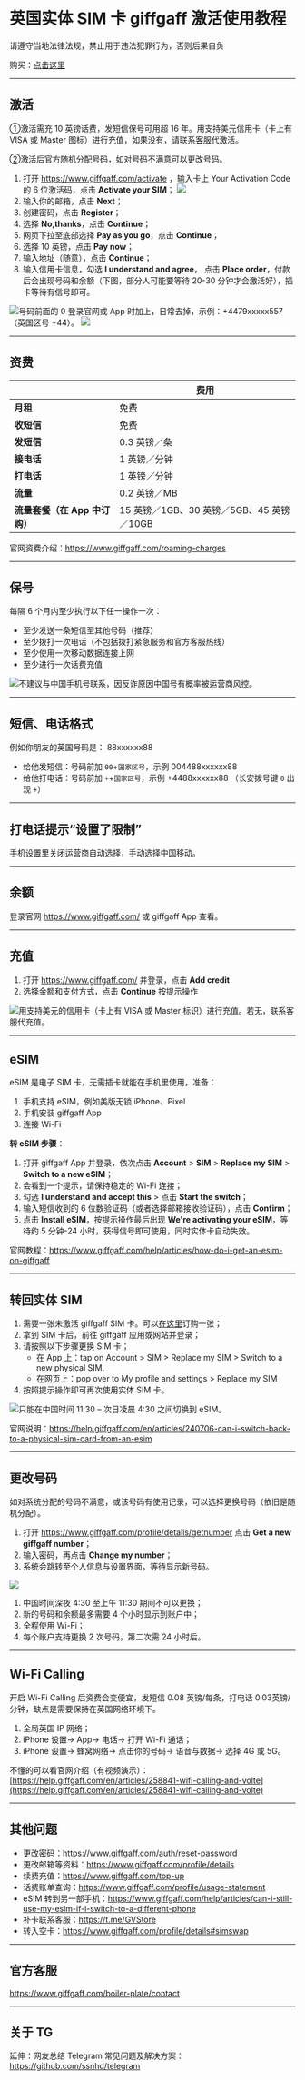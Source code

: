 # 英国实体 SIM 卡 giffgaff 激活使用教程

请遵守当地法律法规，禁止用于违法犯罪行为，否则后果自负

购买：[点击这里](https://t.me/GVStore)

---

## 激活

①激活需充 10 英镑话费，发短信保号可用超 16 年。用支持美元信用卡（卡上有 VISA 或 Master 图标）进行充值，如果没有，请联系[客服](https://t.me/GVStore)代激活。

②激活后官方随机分配号码，如对号码不满意可以[更改号码](https://github.com/ssnhd/giffgaff?tab=readme-ov-file#更改号码)。

1. 打开 <https://www.giffgaff.com/activate> ，输入卡上 Your Activation Code 的 6 位激活码，点击 **Activate your SIM**；
![](https://i.imgur.com/2MvepgL.jpg)
2. 输入你的邮箱，点击 **Next**；
3. 创建密码，点击 **Register**；
4. 选择 **No,thanks**，点击 **Continue**；
5. 网页下拉至底部选择 **Pay as you go**，点击 **Continue**；
6. 选择 10 英镑，点击 **Pay now**；
7. 输入地址（随意），点击 **Continue**；
8. 输入信用卡信息，勾选 **I understand and agree**， 点击 **Place order**，付款后会出现号码和余额（下图，部分人可能要等待 20-30 分钟才会激活好），插卡等待有信号即可。

![](https://img.shields.io/badge/%E6%B3%A8%E6%84%8F%E4%BA%8B%E9%A1%B9%20-%20?color=D0112B)号码前面的 0 登录官网或 App 时加上，日常去掉，示例：+4479xxxxx557（英国区号 +44）。
![](https://i.imgur.com/kxlZpJk.png)

---

## 资费

|  |  费用 |
|  ----  | ----  |
| **月租**  |  免费 |
|  **收短信**  | 免费 |
|  **发短信**       |   0.3 英镑／条 |
|  **接电话**       |   1 英镑／分钟 |
|  **打电话**       |   1 英镑／分钟 |
| **流量**    | 0.2 英镑／MB   |
|**流量套餐（在 App 中订购）** | 15 英镑／1GB、30 英镑／5GB、45 英镑／10GB  |

官网资费介绍：https://www.giffgaff.com/roaming-charges

---

## 保号

每隔 6 个月内至少执行以下任一操作一次：

- 至少发送一条短信至其他号码（推荐）
- 至少拨打一次电话（不包括拨打紧急服务和官方客服热线）
- 至少使用一次移动数据连接上网
- 至少进行一次话费充值

![](https://img.shields.io/badge/%E6%B3%A8%E6%84%8F%E4%BA%8B%E9%A1%B9%20-%20?color=D0112B)不建议与中国手机号联系，因反诈原因中国号有概率被运营商风控。

---

## 短信、电话格式

例如你朋友的英国号码是： 88xxxxxx88

- 给他发短信：号码前加 `00`+`国家区号`，示例 004488xxxxxx88
- 给他打电话：号码前加 `+`+`国家区号`，示例 +4488xxxxxx88 （长安拨号键 `0` 出现 `+`）

---

## 打电话提示“设置了限制”

手机设置里关闭运营商自动选择，手动选择中国移动。

---

## 余额

登录官网 https://www.giffgaff.com/ 或 giffgaff App 查看。

---

## 充值

1. 打开 <https://www.giffgaff.com/> 并登录，点击 **Add credit**
2. 选择金额和支付方式，点击 **Continue** 按提示操作

![](https://img.shields.io/badge/%E6%B3%A8%E6%84%8F%E4%BA%8B%E9%A1%B9%20-%20?color=D0112B)用支持美元的信用卡（卡上有 VISA 或 Master 标识）进行充值。若无，联系客服代充值。

---

## eSIM

eSIM 是电子 SIM 卡，无需插卡就能在手机里使用，准备：

1. 手机支持 eSIM，例如美版无锁 iPhone、Pixel
2. 手机安装 giffgaff App
3. 连接 Wi-Fi

**转 eSIM 步骤**：

1. 打开 giffgaff App 并登录，依次点击 **Account** > **SIM** > **Replace my SIM** > **Switch to a new eSIM**；
2. 会看到一个提示，请保持稳定的 Wi-Fi 连接；
3. 勾选 **I understand and accept this** > 点击 **Start the switch**；
4. 输入短信收到的 6 位数验证码（或者选择邮箱接收验证码），点击 **Confirm**；
5. 点击 **Install eSIM**，按提示操作最后出现 **We're activating your eSIM**，等待约 5 分钟-24 小时，获得信号即可使用，同时实体卡自动失效。

官网教程：<https://www.giffgaff.com/help/articles/how-do-i-get-an-esim-on-giffgaff>

---

## 转回实体 SIM

1. 需要一张未激活 giffgaff SIM 卡。可以[在这里](https://t.me/GVStore)订购一张；
2. 拿到 SIM 卡后，前往 giffgaff 应用或网站并登录；
3. 请按照以下步骤更换 SIM 卡；
    - 在 App 上：tap on Account > SIM > Replace my SIM > Switch to a new physical SIM. 
    - 在网页上：pop over to My profile and settings > Replace my SIM
4. 按照提示操作即可再次使用实体 SIM 卡。

![](https://img.shields.io/badge/%E6%B3%A8%E6%84%8F%E4%BA%8B%E9%A1%B9%20-%20?color=D0112B)只能在中国时间 11:30 – 次日凌晨 4:30 之间切换到 eSIM。

官网说明：<https://help.giffgaff.com/en/articles/240706-can-i-switch-back-to-a-physical-sim-card-from-an-esim>

---

## 更改号码

如对系统分配的号码不满意，或该号码有使用记录，可以选择更换号码（依旧是随机分配）。

1. 打开 <https://www.giffgaff.com/profile/details/getnumber> 点击 **Get a new giffgaff number**；
2. 输入密码，再点击 **Change my number**；
3. 系统会跳转至个人信息与设置界面，等待显示新号码。

![](https://img.shields.io/badge/%E6%B3%A8%E6%84%8F%E4%BA%8B%E9%A1%B9%20-%20?color=D0112B)

1. 中国时间深夜 4:30 至上午 11:30 期间不可以更换；
2. 新的号码和余额最多需要 4 个小时显示到账户中；
3. 全程使用 Wi-Fi；
4. 每个账户支持更换 2 次号码，第二次需 24 小时后。

---

## Wi-Fi Calling

开启 Wi-Fi Calling 后资费会变便宜，发短信 0.08 英镑/每条，打电话 0.03英镑/分钟，缺点是需要保持在英国网络环境下。

1. 全局英国 IP 网络；
2. iPhone 设置→ App→  电话→  打开 Wi-Fi 通话；
3. iPhone 设置→ 蜂窝网络→ 点击你的号码→ 语音与数据→ 选择 4G 或 5G。

不懂的可以看官网介绍（有视频演示）：[https://help.giffgaff.com/en/articles/258841-wifi-calling-and-volte](https://help.giffgaff.com/en/articles/258841-wifi-calling-and-volte)

---

## 其他问题

- 更改密码：<https://www.giffgaff.com/auth/reset-password>
- 更改邮箱等资料：<https://www.giffgaff.com/profile/details>
- 续费充值：<https://www.giffgaff.com/top-up>
- 话费账单查询：<https://www.giffgaff.com/profile/usage-statement>
- eSIM 转到另一部手机：<https://www.giffgaff.com/help/articles/can-i-still-use-my-esim-if-i-switch-to-a-different-phone>
- 补卡联系客服：<https://t.me/GVStore>
- 转入空卡：<https://www.giffgaff.com/profile/details#simswap>

---

## 官方客服

<https://www.giffgaff.com/boiler-plate/contact>

---

## 关于 TG

延伸：网友总结 Telegram 常见问题及解决方案：https://github.com/ssnhd/telegram
